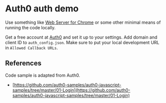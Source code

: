 # Auth0 auth demo

Use something like [Web Server for Chrome](https://chrome.google.com/webstore/detail/web-server-for-chrome/ofhbbkphhbklhfoeikjpcbhemlocgigb) or some other minimal means of running the code locally.

Get a free account at [Auth0](https://auth0.com) and set it up to your settings. Add domain and client ID to `auth_config.json`. Make sure to put your local development URL in `Allowed Callback URLs`.

## References

Code sample is adapted from Auth0.

- [https://github.com/auth0-samples/auth0-javascript-samples/tree/master/01-Login](https://github.com/auth0-samples/auth0-javascript-samples/tree/master/01-Login)
